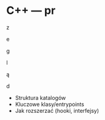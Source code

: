 # C++ — pr

z

e

g

l

ą

d

- Struktura katalogów
- Kluczowe klasy/entrypoints
- Jak rozszerzać (hooki, interfejsy)
